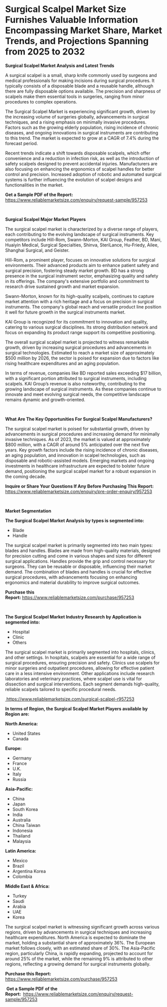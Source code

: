 <p><h1>Surgical Scalpel Market Size Furnishes Valuable Information Encompassing Market Share, Market Trends, and Projections Spanning from 2025 to 2032</h1></p><p><strong>Surgical Scalpel Market Analysis and Latest Trends</strong></p>
<p><p>A surgical scalpel is a small, sharp knife commonly used by surgeons and medical professionals for making incisions during surgical procedures. It typically consists of a disposable blade and a reusable handle, although there are fully disposable options available. The precision and sharpness of scalpels make them essential tools in surgeries, ranging from minor procedures to complex operations.</p><p>The Surgical Scalpel Market is experiencing significant growth, driven by the increasing volume of surgeries globally, advancements in surgical techniques, and a rising emphasis on minimally invasive procedures. Factors such as the growing elderly population, rising incidence of chronic diseases, and ongoing innovations in surgical instruments are contributing to this trend. The market is expected to grow at a CAGR of 7.4% during the forecast period. </p><p>Recent trends indicate a shift towards disposable scalpels, which offer convenience and a reduction in infection risk, as well as the introduction of safety scalpels designed to prevent accidental injuries. Manufacturers are also focusing on enhancing the ergonomics of scalpel handles for better control and precision. Increased adoption of robotic and automated surgical systems is further influencing the evolution of scalpel designs and functionalities in the market.</p></p>
<p><strong>Get a Sample PDF of the Report:&nbsp;</strong> <a href="https://www.reliablemarketsize.com/enquiry/request-sample/957253?utm_campaign=2271&utm_medium=2&utm_source=Github&utm_content=ia&utm_term=13042025&utm_id=surgical-scalpel">https://www.reliablemarketsize.com/enquiry/request-sample/957253</a></p>
<p>&nbsp;</p>
<p><strong>Surgical Scalpel Major Market Players</strong></p>
<p><p>The surgical scalpel market is characterized by a diverse range of players, each contributing to the evolving landscape of surgical instruments. Key competitors include Hill-Rom, Swann-Morton, KAI Group, Feather, BD, Mani, Huaiyin Medical, Surgical Specialties, Shinva, SteriLance, Hu-Friedy, Ailee, Shanghai Surgical, and Geister.</p><p>Hill-Rom, a prominent player, focuses on innovative solutions for surgical environments. Their advanced products aim to enhance patient safety and surgical precision, fostering steady market growth. BD has a strong presence in the surgical instrument sector, emphasizing quality and safety in its offerings. The company's extensive portfolio and commitment to research drive sustained growth and market expansion.</p><p>Swann-Morton, known for its high-quality scalpels, continues to capture market attention with a rich heritage and a focus on precision in surgical instruments. The company's global reach and versatile product line position it well for future growth in the surgical instruments market.</p><p>KAI Group is recognized for its commitment to innovation and quality, catering to various surgical disciplines. Its strong distribution network and focus on expanding its product range support its competitive positioning.</p><p>The overall surgical scalpel market is projected to witness remarkable growth, driven by increasing surgical procedures and advancements in surgical technologies. Estimated to reach a market size of approximately $500 million by 2026, the sector is poised for expansion due to factors like rising healthcare expenditures and an aging population.</p><p>In terms of revenue, companies like BD reported sales exceeding $17 billion, with a significant portion attributed to surgical instruments, including scalpels. KAI Group’s revenue is also noteworthy, contributing to the growing landscape of surgical instruments. As these companies continue to innovate and meet evolving surgical needs, the competitive landscape remains dynamic and growth-oriented.</p></p>
<p>&nbsp;</p>
<p><strong>What Are The Key Opportunities For Surgical Scalpel Manufacturers?</strong></p>
<p><p>The surgical scalpel market is poised for substantial growth, driven by advancements in surgical procedures and increasing demand for minimally invasive techniques. As of 2023, the market is valued at approximately $800 million, with a CAGR of around 5% anticipated over the next five years. Key growth factors include the rising incidence of chronic diseases, an aging population, and innovation in scalpel technologies, such as disposable and robotic-assisted models. Emerging markets and ongoing investments in healthcare infrastructure are expected to bolster future demand, positioning the surgical scalpel market for a robust expansion in the coming decade.</p></p>
<p><strong>Inquire or Share Your Questions If Any Before Purchasing This Report:</strong> <a href="https://www.reliablemarketsize.com/enquiry/pre-order-enquiry/957253?utm_campaign=2271&utm_medium=2&utm_source=Github&utm_content=ia&utm_term=13042025&utm_id=surgical-scalpel">https://www.reliablemarketsize.com/enquiry/pre-order-enquiry/957253</a></p>
<p>&nbsp;</p>
<p><strong>Market Segmentation</strong></p>
<p><strong>The Surgical Scalpel Market Analysis by types is segmented into:</strong></p>
<p><ul><li>Blade</li><li>Handle</li></ul></p>
<p><p>The surgical scalpel market is primarily segmented into two main types: blades and handles. Blades are made from high-quality materials, designed for precision cutting and come in various shapes and sizes for different surgical applications. Handles provide the grip and control necessary for surgeons. They can be reusable or disposable, influencing their market demand. The combination of blades and handles is crucial for effective surgical procedures, with advancements focusing on enhancing ergonomics and material durability to improve surgical outcomes.</p></p>
<p><strong>Purchase this Report:&nbsp;</strong><a href="https://www.reliablemarketsize.com/purchase/957253?utm_campaign=2271&utm_medium=2&utm_source=Github&utm_content=ia&utm_term=13042025&utm_id=surgical-scalpel">https://www.reliablemarketsize.com/purchase/957253</a></p>
<p>&nbsp;</p>
<p><strong>The Surgical Scalpel Market Industry Research by Application is segmented into:</strong></p>
<p><ul><li>Hospital</li><li>Clinic</li><li>Others</li></ul></p>
<p><p>The surgical scalpel market is primarily segmented into hospitals, clinics, and other settings. In hospitals, scalpels are essential for a wide range of surgical procedures, ensuring precision and safety. Clinics use scalpels for minor surgeries and outpatient procedures, allowing for effective patient care in a less intensive environment. Other applications include research laboratories and veterinary practices, where scalpel use is vital for dissection and surgical interventions. Each segment demands high-quality, reliable scalpels tailored to specific procedural needs.</p></p>
<p><a href="https://www.reliablemarketsize.com/surgical-scalpel-r957253?utm_campaign=2271&utm_medium=2&utm_source=Github&utm_content=ia&utm_term=13042025&utm_id=surgical-scalpel">&nbsp;https://www.reliablemarketsize.com/surgical-scalpel-r957253</a></p>
<p><strong>In terms of Region, the Surgical Scalpel Market Players available by Region are:</strong></p>
<p>
    <p> <strong> North America: </strong>
        <ul>
            <li>United States</li>
            <li>Canada</li>
        </ul>
        </p> 
    <p> <strong> Europe: </strong>
        <ul>
            <li>Germany</li>
            <li>France</li>
            <li>U.K.</li>
            <li>Italy</li>
            <li>Russia</li>
        </ul>
        </p> 
    <p> <strong> Asia-Pacific: </strong>
        <ul>
            <li>China</li>
            <li>Japan</li>
            <li>South Korea</li>
            <li>India</li>
            <li>Australia</li>
            <li>China Taiwan</li>
            <li>Indonesia</li>
            <li>Thailand</li>
            <li>Malaysia</li>
        </ul>
        </p> 
    <p> <strong> Latin America: </strong>
        <ul>
            <li>Mexico</li>
            <li>Brazil</li>
            <li>Argentina Korea</li>
            <li>Colombia</li>
        </ul>
        </p> 
    <p> <strong> Middle East & Africa: </strong>
        <ul>
            <li>Turkey</li>
            <li>Saudi</li>
            <li>Arabia</li>
            <li>UAE</li>
            <li>Korea</li>
        </ul>
    </p>
    </p>
<p><p>The surgical scalpel market is witnessing significant growth across various regions, driven by advancements in surgical techniques and increasing healthcare expenditures. North America is expected to dominate the market, holding a substantial share of approximately 36%. The European market follows closely, with an estimated share of 30%. The Asia-Pacific region, particularly China, is rapidly expanding, projected to account for around 25% of the market, while the remaining 9% is attributed to other regions, reflecting a growing demand for surgical instruments globally.</p></p>
<p><strong>Purchase this Report: </strong><a href="https://www.reliablemarketsize.com/purchase/957253?utm_campaign=2271&utm_medium=2&utm_source=Github&utm_content=ia&utm_term=13042025&utm_id=surgical-scalpel">https://www.reliablemarketsize.com/purchase/957253</a></p>
<p>&nbsp;<strong>Get a Sample PDF of the Report:&nbsp;&nbsp;</strong><a href="https://www.reliablemarketsize.com/enquiry/request-sample/957253?utm_campaign=2271&utm_medium=2&utm_source=Github&utm_content=ia&utm_term=13042025&utm_id=surgical-scalpel">https://www.reliablemarketsize.com/enquiry/request-sample/957253</a></p>
<p><strong></strong></p>
<p><p></p><p></p><p></p></p>